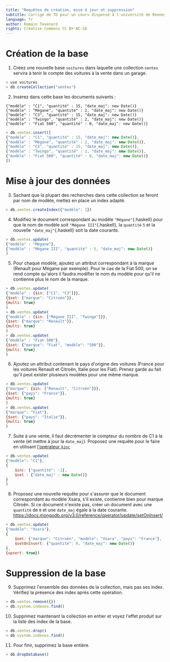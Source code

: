 ```yaml
---
title: "Requêtes de création, mise à jour et suppression"
subtitle: Corrigé de TD pour un cours dispensé à l'université de Rennes 2
language: fr
author: Romain Tavenard
rights: Creative Commons CC BY-NC-SA
---
```


# Création de la base

1. Créez une nouvelle base `voitures` dans laquelle une collection `ventes` servira à tenir le compte des voitures à la vente dans un garage.

```javascript
> use voitures
> db.createCollection("ventes")
```

2. Insérez dans cette base les documents suivants :
```
{"modèle" : "C1", "quantité" : 15, "date_maj": new Date()}
{"modèle" : "Mégane", "quantité" : 2, "date_maj": new Date()}
{"modèle" : "C3", "quantité" : 15, "date_maj": new Date()}
{"modèle" : "Twingo", "quantité" : 2, "date_maj": new Date()}
{"modèle" : "Fiat 500", "quantité" : 0, "date_maj": new Date()}
```

```javascript
> db.ventes.insert([
{"modèle" : "C1", "quantité" : 15, "date_maj": new Date()},
{"modèle" : "Mégane", "quantité" : 2, "date_maj": new Date()},
{"modèle" : "C3", "quantité" : 15, "date_maj": new Date()},
{"modèle" : "Twingo", "quantité" : 2, "date_maj": new Date()},
{"modèle" : "Fiat 500", "quantité" : 0, "date_maj": new Date()}
])
```

# Mise à jour des données

3. Sachant que la plupart des recherches dans cette collection se feront par nom de modèle, mettez en place un index adapté.

```javascript
> db.ventes.createIndex({"modèle": 1})
```

4. Modifiez le document correspondant au modèle `"Mégane"`{.haskell} pour que le nom de modèle soit `"Mégane III"`{.haskell}, la `quantité` `5` et la nouvelle `"date_maj"`{.haskell} soit la date courante.

```javascript
> db.ventes.update(
{"modèle" : "Mégane"},
{"modèle" : "Mégane III", "quantité" : 5, "date_maj": new Date()}
)
```

5. Pour chaque modèle, ajoutez un attribut correspondant à la marque (Renault pour Mégane par exemple). Pour le cas de la Fiat 500, on se rend compte qu'alors il faudra modifier le nom du modèle pour qu'il ne contienne plus le nom de la marque.

```javascript
> db.ventes.update(
{"modèle" : {$in: ["C1", "C3"]}},
{$set: {"marque": "Citroën"}},
{multi: true}
)
> db.ventes.update(
{"modèle" : {$in: ["Mégane III", "Twingo"]}},
{$set: {"marque": "Renault"}},
{multi: true}
)
> db.ventes.update(
{"modèle" : "Fiat 500"},
{$set: {"marque": "Fiat", "modèle": "500"}},
{multi: true}
)
```

6. Ajoutez un attribut contenant le pays d'origine des voitures (France pour les voitures Renault et Citroën, Italie pour les Fiat). Prenez garde au fait qu'il peut exister plusieurs modèles pour une même marque.

```javascript
> db.ventes.update(
{"marque": {$in: ["Renault", "Citroën"]}},
{$set: {"pays": "France"}},
{multi: true}
)
> db.ventes.update(
{"marque": "Fiat"},
{$set: {"pays": "Italie"}},
{multi: true}
)
```

7. Suite à une vente, il faut décrémenter le compteur du nombre de C1 à la vente (et mettre à jour la `date_maj`). Proposez une requête pour le faire en utilisant [l'opérateur `$inc`](https://docs.mongodb.org/v3.0/reference/operator/update/inc/#up._S_inc)

```javascript
> db.ventes.update(
{"modèle": "C1"},
{
    $inc: {"quantité": -1},
    $set : {"date_maj" : new Date()}
}
)
```

8. Proposez une nouvelle requête pour s'assurer que le document correspondant au modèle Xsara, s'il existe, contienne bien pour marque Citroën. Si ce document n'existe pas, créer un document avec une `quantité` de `0` et une `date_maj` égale à la date courante. <https://docs.mongodb.org/v3.0/reference/operator/update/setOnInsert/>

```javascript
> db.ventes.update(
{"modèle": "Xsara"},
{
    $set: {"marque": "Citroën", "modèle": "Xsara", "pays": "France"},
    $setOnInsert: {"quantité": 0, "date_maj": new Date()}
},
{upsert: true})
```

# Suppression de la base

9. Supprimez l'ensemble des données de la collection, mais pas ses index. Vérifiez la présence des index après cette opération.

```javascript
> db.ventes.remove({})
> db.system.indexes.find()
```

10. Supprimez maintenant la collection en entier et voyez l'effet produit sur la liste des index de la base.

```javascript
> db.ventes.drop()
> db.system.indexes.find()
```

11. Pour finir, supprimez la base entière.

```javascript
> db.dropDatabase()
```
